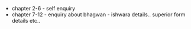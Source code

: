 - chapter 2-6 - self enquiry
- chapter 7-12 - enquiry about bhagwan - ishwara details.. superior form details etc..